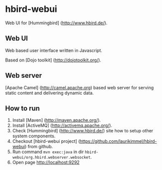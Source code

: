 hbird-webui
===========

Web UI for [Hummingbird] (http://www.hbird.de/).

## Web UI

Web based user interface written in Javascript. 

Based on [Dojo toolkit] (http://dojotoolkit.org/).

## Web server

[Apache Camel] (http://camel.apache.org) based web server for serving static content and delivering dynamic data.

## How to run

 1. Install [Maven] (http://maven.apache.org/).
 1. Install [ActiveMQ] (http://activemq.apache.org/).
 1. Check [Hummingbird] (http://www.hbird.de/) site how to setup other system components. 
 1. Checkout [hbird-webui project] (https://github.com/laurikimmel/hbird-webui) from github.
 1. Run command `mvn exec:java` in dir `hbird-webui/org.hbird.webserver.websocket`.
 1. Open page [http://localhost:9292](http://localhost:9292)
